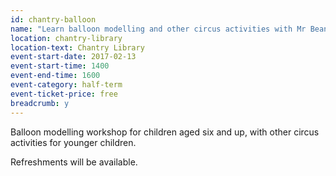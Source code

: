```yaml
---
id: chantry-balloon
name: "Learn balloon modelling and other circus activities with Mr Bean Entertainments"
location: chantry-library
location-text: Chantry Library
event-start-date: 2017-02-13
event-start-time: 1400
event-end-time: 1600
event-category: half-term
event-ticket-price: free
breadcrumb: y
---
```


Balloon modelling workshop for children aged six and up, with other circus activities for younger children.

Refreshments will be available.
